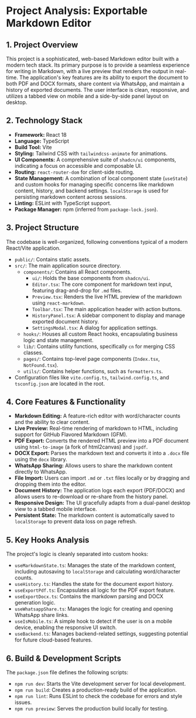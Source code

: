 # Project Analysis: Exportable Markdown Editor

## 1. Project Overview

This project is a sophisticated, web-based Markdown editor built with a modern tech stack. Its primary purpose is to provide a seamless experience for writing in Markdown, with a live preview that renders the output in real-time. The application's key features are its ability to export the document to both PDF and DOCX formats, share content via WhatsApp, and maintain a history of exported documents. The user interface is clean, responsive, and utilizes a tabbed view on mobile and a side-by-side panel layout on desktop.

## 2. Technology Stack

*   **Framework:** React 18
*   **Language:** TypeScript
*   **Build Tool:** Vite
*   **Styling:** Tailwind CSS with `tailwindcss-animate` for animations.
*   **UI Components:** A comprehensive suite of `shadcn/ui` components, indicating a focus on accessible and composable UI.
*   **Routing:** `react-router-dom` for client-side routing.
*   **State Management:** A combination of local component state (`useState`) and custom hooks for managing specific concerns like markdown content, history, and backend settings. `localStorage` is used for persisting markdown content across sessions.
*   **Linting:** ESLint with TypeScript support.
*   **Package Manager:** npm (inferred from `package-lock.json`).

## 3. Project Structure

The codebase is well-organized, following conventions typical of a modern React/Vite application.

-   `public/`: Contains static assets.
-   `src/`: The main application source directory.
    -   `components/`: Contains all React components.
        -   `ui/`: Holds the base components from `shadcn/ui`.
        -   `Editor.tsx`: The core component for markdown text input, featuring drag-and-drop for `.md` files.
        -   `Preview.tsx`: Renders the live HTML preview of the markdown using `react-markdown`.
        -   `Toolbar.tsx`: The main application header with action buttons.
        -   `HistoryPanel.tsx`: A sidebar component to display and manage exported document history.
        -   `SettingsModal.tsx`: A dialog for application settings.
    -   `hooks/`: Houses all custom React hooks, encapsulating business logic and state management.
    -   `lib/`: Contains utility functions, specifically `cn` for merging CSS classes.
    -   `pages/`: Contains top-level page components (`Index.tsx`, `NotFound.tsx`).
    -   `utils/`: Contains helper functions, such as `formatters.ts`.
-   Configuration files like `vite.config.ts`, `tailwind.config.ts`, and `tsconfig.json` are located in the root.

## 4. Core Features & Functionality

*   **Markdown Editing:** A feature-rich editor with word/character counts and the ability to clear content.
*   **Live Preview:** Real-time rendering of markdown to HTML, including support for GitHub Flavored Markdown (GFM).
*   **PDF Export:** Converts the rendered HTML preview into a PDF document using `html-to-image` (a fork of html2canvas) and `jspdf`.
*   **DOCX Export:** Parses the markdown text and converts it into a `.docx` file using the `docx` library.
*   **WhatsApp Sharing:** Allows users to share the markdown content directly to WhatsApp.
*   **File Import:** Users can import `.md` or `.txt` files locally or by dragging and dropping them into the editor.
*   **Document History:** The application logs each export (PDF/DOCX) and allows users to re-download or re-share from the history panel.
*   **Responsive Design:** The UI gracefully adapts from a dual-panel desktop view to a tabbed mobile interface.
*   **Persistent State:** The markdown content is automatically saved to `localStorage` to prevent data loss on page refresh.

## 5. Key Hooks Analysis

The project's logic is cleanly separated into custom hooks:

*   `useMarkdownState.ts`: Manages the state of the markdown content, including autosaving to `localStorage` and calculating word/character counts.
*   `useHistory.ts`: Handles the state for the document export history.
*   `useExportPdf.ts`: Encapsulates all logic for the PDF export feature.
*   `useExportDocx.ts`: Contains the markdown parsing and DOCX generation logic.
*   `useWhatsappShare.ts`: Manages the logic for creating and opening WhatsApp share links.
*   `useIsMobile.ts`: A simple hook to detect if the user is on a mobile device, enabling the responsive UI switch.
*   `useBackend.ts`: Manages backend-related settings, suggesting potential for future cloud-based features.

## 6. Build & Development Scripts

The `package.json` file defines the following scripts:

-   `npm run dev`: Starts the Vite development server for local development.
-   `npm run build`: Creates a production-ready build of the application.
-   `npm run lint`: Runs ESLint to check the codebase for errors and style issues.
-   `npm run preview`: Serves the production build locally for testing.
